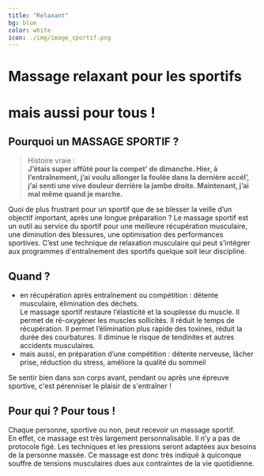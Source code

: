 ```yaml
---
title: "Relaxant"
bg: blue
color: white
icon: ./img/image_sportif.png
---
```


# Massage relaxant pour les sportifs  
# mais aussi pour tous !

## Pourquoi un MASSAGE SPORTIF ?
> Histoire vraie :  
**J’étais super affûté pour la compet’ de dimanche. Hier, à l’entraînement, j’ai voulu allonger la foulée dans la dernière accél’, j’ai senti une vive douleur derrière la jambe droite. Maintenant, j’ai mal même quand je marche.**

Quoi de plus frustrant pour un sportif que de se blesser la veille d’un objectif important, après une longue préparation ?
Le massage sportif est un outil au service du sportif pour une meilleure récupération musculaire, une diminution des blessures, une optimisation des performances sportives. C’est une technique de relaxation musculaire qui peut s’intégrer aux programmes d'entraînement des sportifs quelque soit leur discipline.  

## Quand ?
- en récupération après entraînement ou compétition : détente musculaire, élimination des déchets.  
Le massage sportif restaure l’élasticité et la souplesse du muscle. Il permet de ré-oxygéner les muscles sollicités. Il réduit le temps de récupération. Il permet l’élimination plus rapide des toxines, réduit la durée des courbatures. Il diminue le risque de tendinites et autres accidents musculaires.
- mais aussi, en préparation d’une compétition : détente nerveuse, lâcher prise, réduction du stress, améliore la qualité du sommeil  

Se sentir bien dans son corps avant, pendant ou après une épreuve sportive, c'est pérenniser le plaisir de s'entraîner !

## Pour qui ? Pour tous !
Chaque personne, sportive ou non, peut recevoir un massage sportif.  
En effet, ce massage est très largement personnalisable. Il n’y a pas de protocole figé. Les techniques et les pressions seront adaptées aux besoins de la personne massée. Ce massage est donc très indiqué à quiconque souffre de tensions musculaires dues aux contraintes de la vie quotidienne.
